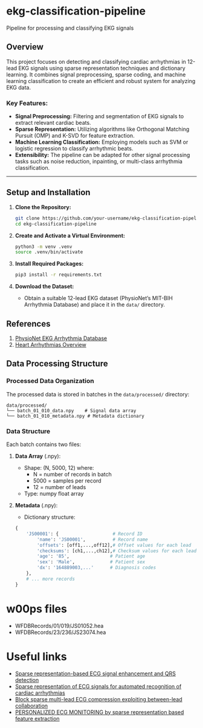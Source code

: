 # ekg-classification-pipeline
Pipeline for processing and classifying EKG signals

## Overview
This project focuses on detecting and classifying cardiac arrhythmias in 12-lead EKG signals using sparse representation techniques and dictionary learning. It combines signal preprocessing, sparse coding, and machine learning classification to create an efficient and robust system for analyzing EKG data.

### Key Features:
- **Signal Preprocessing:** Filtering and segmentation of EKG signals to extract relevant cardiac beats.
- **Sparse Representation:** Utilizing algorithms like Orthogonal Matching Pursuit (OMP) and K-SVD for feature extraction.
- **Machine Learning Classification:** Employing models such as SVM or logistic regression to classify arrhythmic beats.
- **Extensibility:** The pipeline can be adapted for other signal processing tasks such as noise reduction, inpainting, or multi-class arrhythmia classification.

---

## Setup and Installation

1. **Clone the Repository:**
   ```sh
   git clone https://github.com/your-username/ekg-classification-pipeline.git
   cd ekg-classification-pipeline
   ```

2. **Create and Activate a Virtual Environment:**
   ```sh
   python3 -m venv .venv
   source .venv/bin/activate
   ```

3. **Install Required Packages:**
   ```sh
   pip3 install -r requirements.txt
   ```

4. **Download the Dataset:**
   - Obtain a suitable 12-lead EKG dataset (PhysioNet’s MIT-BIH Arrhythmia Database) and place it in the `data/` directory.
  

## References

1. [PhysioNet EKG Arrhythmia Database](https://physionet.org/content/ecg-arrhythmia/1.0.0/)
2. [Heart Arrhythmias Overview](https://www.physio-pedia.com/Heart_Arrhythmias)

## Data Processing Structure

### Processed Data Organization
The processed data is stored in batches in the `data/processed/` directory:

```
data/processed/
└── batch_01_010_data.npy    # Signal data array
└── batch_01_010_metadata.npy # Metadata dictionary
```

### Data Structure
Each batch contains two files:
1. **Data Array** (.npy):
   - Shape: (N, 5000, 12) where:
     - N = number of records in batch
     - 5000 = samples per record
     - 12 = number of leads
   - Type: numpy float array
   
2. **Metadata** (.npy):
   - Dictionary structure:
   ```python
   {
       'JS00001': {                    # Record ID
           'name': 'JS00001',          # Record name
           'offsets': [off1,...,off12],# Offset values for each lead
           'checksums': [ch1,...,ch12],# Checksum values for each lead
           'age': '85',               # Patient age
           'sex': 'Male',             # Patient sex
           'dx': '164889003,...'      # Diagnosis codes
       },
       # ... more records
   }
   ```


# w00ps files
- WFDBRecords/01/019/JS01052.hea
- WFDBRecords/23/236/JS23074.hea

# Useful links
- [Sparse representation-based ECG signal enhancement and QRS detection](https://pubmed.ncbi.nlm.nih.gov/27811395/)
- [Sparse representation of ECG signals for automated recognition of cardiac arrhythmias](https://www.sciencedirect.com/science/article/abs/pii/S0957417418301842)
- [Block sparse multi-lead ECG compression exploiting between-lead collaboration](https://ietresearch.onlinelibrary.wiley.com/doi/full/10.1049/iet-spr.2018.5076)
- [PERSONALIZED ECG MONITORING by sparse representation based feature extraction](https://trepo.tuni.fi/bitstream/handle/10024/119250/JoronenManu.pdf?sequence=2&isAllowed=y)